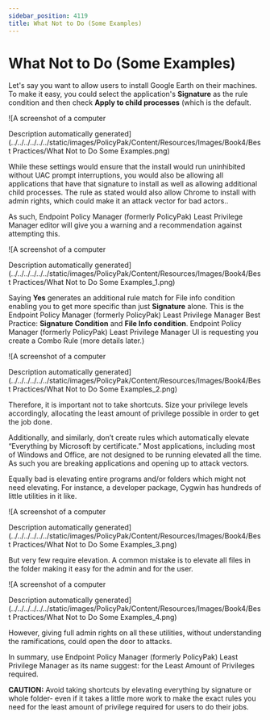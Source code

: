 ```yaml
---
sidebar_position: 4119
title: What Not to Do (Some Examples)
---
```


# What Not to Do (Some Examples)

Let's say you want to allow users to install Google Earth on their machines. To make it easy, you could select the application's **Signature** as the rule condition and then check **Apply to child processes** (which is the default.

![A screenshot of a computer

Description automatically generated](../../../../../../static/images/PolicyPak/Content/Resources/Images/Book4/Best Practices/What Not to Do Some Examples.png)

While these settings would ensure that the install would run uninhibited without UAC prompt interruptions, you would also be allowing all applications that have that signature to install as well as allowing additional child processes. The rule as stated would also allow Chrome to install with admin rights, which could make it an attack vector for bad actors..

As such, Endpoint Policy Manager (formerly PolicyPak) Least Privilege Manager editor will give you a warning and a recommendation against attempting this.

![A screenshot of a computer

Description automatically generated](../../../../../../static/images/PolicyPak/Content/Resources/Images/Book4/Best Practices/What Not to Do Some Examples_1.png)

Saying **Yes** generates an additional rule match for File info condition enabling you to get more specific than just **Signature** alone. This is the Endpoint Policy Manager (formerly PolicyPak) Least Privilege Manager Best Practice: **Signature Condition** and **File Info condition**. Endpoint Policy Manager (formerly PolicyPak) Least Privilege Manager UI is requesting you create a Combo Rule (more details later.)

![A screenshot of a computer

Description automatically generated](../../../../../../static/images/PolicyPak/Content/Resources/Images/Book4/Best Practices/What Not to Do Some Examples_2.png)

Therefore, it is important not to take shortcuts. Size your privilege levels accordingly, allocating the least amount of privilege possible in order to get the job done.

Additionally, and similarly, don’t create rules which automatically elevate “Everything by Microsoft by certificate.” Most applications, including most of Windows and Office, are not designed to be running elevated all the time. As such you are breaking applications and opening up to attack vectors.

Equally bad is elevating entire programs and/or folders which might not need elevating. For instance, a developer package, Cygwin has hundreds of little utilities in it like.

![A screenshot of a computer

Description automatically generated](../../../../../../static/images/PolicyPak/Content/Resources/Images/Book4/Best Practices/What Not to Do Some Examples_3.png)

But very few require elevation. A common mistake is to elevate all files in the folder making it easy for the admin and for the user.

![A screenshot of a computer

Description automatically generated](../../../../../../static/images/PolicyPak/Content/Resources/Images/Book4/Best Practices/What Not to Do Some Examples_4.png)

However, giving full admin rights on all these utilities, without understanding the ramifications, could open the door to attacks.

In summary, use Endpoint Policy Manager (formerly PolicyPak) Least Privilege Manager as its name suggest: for the Least Amount of Privileges required.

**CAUTION:** Avoid taking shortcuts by elevating everything by signature or whole folder- even if it takes a little more work to make the exact rules you need for the least amount of privilege required for users to do their jobs.